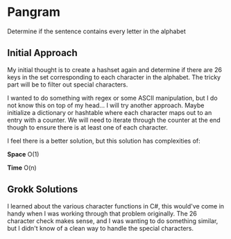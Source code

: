 # Pangram

Determine if the sentence contains every letter in the alphabet

## Initial Approach
My initial thought is to create a hashset again and determine if there are 26 keys in the set corresponding to each
character in the alphabet. The tricky part will be to filter out special characters.

I wanted to do something with regex or some ASCII manipulation, but I do not know this on top of my head...
I will try another approach. Maybe initialize a dictionary or hashtable where each character maps out to an entry
with a counter. We will need to iterate through the counter at the end though to ensure there is at least one of each 
character.

I feel there is a better solution, but this solution has complexities of:

**Space** O(1)

**Time** O(n)

## Grokk Solutions
I learned about the various character functions in C#, this would've come in handy when I was working through that 
problem originally. The 26 character check makes sense, and I was wanting to do something similar, but I didn't know of 
a clean way to handle the special characters.